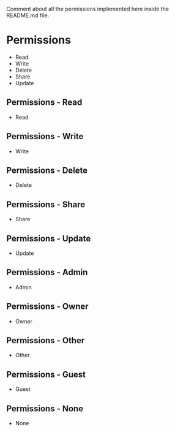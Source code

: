 Comment about all the permissions implemented here inside the README.md file.

# Permissions

- Read
- Write
- Delete
- Share
- Update                

## Permissions - Read

- Read

## Permissions - Write

- Write

## Permissions - Delete

- Delete

## Permissions - Share

- Share

## Permissions - Update

- Update

## Permissions - Admin

- Admin

## Permissions - Owner

- Owner

## Permissions - Other

- Other

## Permissions - Guest

- Guest

## Permissions - None

- None


    

